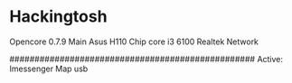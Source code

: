 # Hackingtosh
Opencore 0.7.9
Main Asus H110 Chip core i3 6100 Realtek Network

#################################################
Active: Imessenger
Map usb

